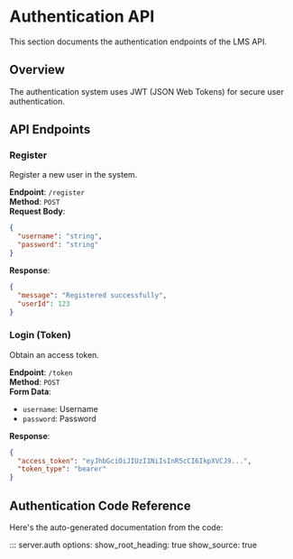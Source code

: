 # Authentication API

This section documents the authentication endpoints of the LMS API.

## Overview

The authentication system uses JWT (JSON Web Tokens) for secure user authentication.

## API Endpoints

### Register

Register a new user in the system.

**Endpoint**: `/register`  
**Method**: `POST`  
**Request Body**:

```json
{
  "username": "string",
  "password": "string"
}
```

**Response**:

```json
{
  "message": "Registered successfully",
  "userId": 123
}
```

### Login (Token)

Obtain an access token.

**Endpoint**: `/token`  
**Method**: `POST`  
**Form Data**:
- `username`: Username
- `password`: Password

**Response**:

```json
{
  "access_token": "eyJhbGciOiJIUzI1NiIsInR5cCI6IkpXVCJ9...",
  "token_type": "bearer"
}
```

## Authentication Code Reference

Here's the auto-generated documentation from the code:

::: server.auth
    options:
      show_root_heading: true
      show_source: true

